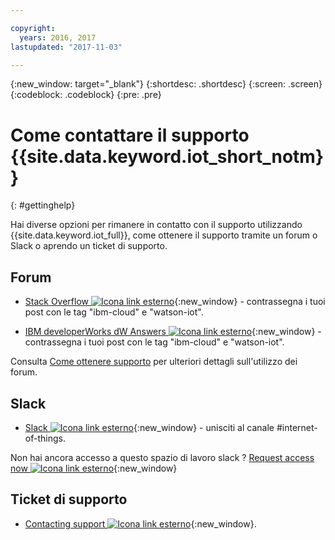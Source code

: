 ```yaml
---

copyright:
  years: 2016, 2017
lastupdated: "2017-11-03"

---
```


{:new_window: target="\_blank"}
{:shortdesc: .shortdesc}
{:screen: .screen}
{:codeblock: .codeblock}
{:pre: .pre}

# Come contattare il supporto {{site.data.keyword.iot_short_notm}}
{: #gettinghelp}

Hai diverse opzioni per rimanere in contatto con il supporto utilizzando {{site.data.keyword.iot_full}}, come ottenere il supporto tramite un forum
o Slack o aprendo un ticket di supporto. 

## Forum 

* [Stack Overflow ![Icona link esterno](../../icons/launch-glyph.svg "Icona link esterno")](http://stackoverflow.com/search?q=watson-iot+ibm-bluemix){:new_window} - contrassegna i tuoi post con le tag "ibm-cloud" e "watson-iot".
<!--Insert the appropriate dW Answers tag for your service for <service_keyword> in URL below:  -->
* [IBM developerWorks dW Answers ![Icona link esterno](../../icons/launch-glyph.svg "Icona link esterno")](https://developer.ibm.com/answers/topics/watson-iot/?smartspace=bluemix){:new_window} - contrassegna i tuoi post con le tag "ibm-cloud" e "watson-iot".

Consulta [Come ottenere supporto](https://www.{DomainName}/docs/support/index.html#getting-help) per ulteriori dettagli sull'utilizzo dei forum.


## Slack

* [Slack ![Icona link esterno](../../icons/launch-glyph.svg "Icona link esterno")](https://ibm-developers.slack.com/){:new_window} - unisciti al canale #internet-of-things.

Non hai ancora accesso a questo spazio di lavoro slack ?  [Request access now ![Icona link esterno](../../icons/launch-glyph.svg "Icona link esterno")](https://bxdevs-slack-invite.mybluemix.net/){:new_window}

## Ticket di supporto

* [Contacting support ![Icona link esterno](../../icons/launch-glyph.svg "Icona link esterno")](https://www.{DomainName}/docs/support/index.html#contacting-support){:new_window}.
